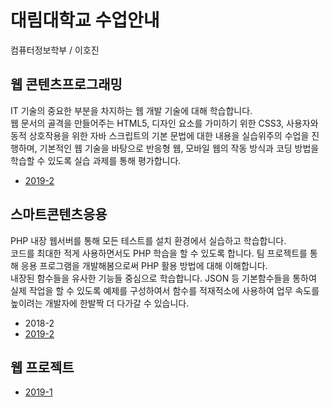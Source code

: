 # 대림대학교 수업안내
컴퓨터정보학부 / 이호진

## 웹 콘텐츠프로그래밍
IT 기술의 중요한 부분을 차지하는 웹 개발 기술에 대해 학습합니다.  
웹 문서의 골격을 만들어주는 HTML5, 디자인 요소를 가미하기 위한 CSS3, 사용자와 동적 상호작용을 위한 자바 스크립트의 기본 문법에 대한 내용을 실습위주의 수업을 진행하며, 
기본적인 웹 기술을 바탕으로 반응형 웹, 모바일 웹의 작동 방식과 코딩 방법을 학습할 수 있도록 실습 과제를 통해 평가합니다.

* [2019-2](./frontend)

## 스마트콘텐츠응용
PHP 내장 웹서버를 통해 모든 테스트를 설치 환경에서 실습하고 학습합니다.  
코드를 최대한 적게 사용하면서도 PHP 학습을 할 수 있도록 합니다. 
팀 프로젝트를 통해 응용 프로그램을 개발해봄으로써 PHP 활용 방법에 대해 이해합니다.  
내장된 함수들을 유사한 기능들 중심으로 학습합니다. JSON 등 기본함수들을 통하여 실제 작업을 할 수 있도록 
예제를 구성하여서 함수를 적재적소에 사용하여 업무 속도를 높이려는 개발자에 한발짝 더 다가갈 수 있습니다.

* 2018-2
* [2019-2](./backend)

## 웹 프로젝트

* [2019-1](https://infohojin.github.io/daelim_2019_1)
